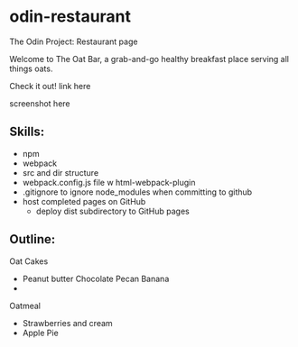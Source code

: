 # odin-restaurant
The Odin Project: Restaurant page

Welcome to The Oat Bar, a grab-and-go healthy breakfast place serving all things oats.

Check it out! link here

screenshot here

## Skills:
- npm
- webpack
- src and dir structure
- webpack.config.js file w html-webpack-plugin
- .gitignore to ignore node_modules when committing to github
- host completed pages on GitHub
    - deploy dist subdirectory to GitHub pages


## Outline:

Oat Cakes
- Peanut butter Chocolate Pecan Banana
- 

Oatmeal
- Strawberries and cream
- Apple Pie
